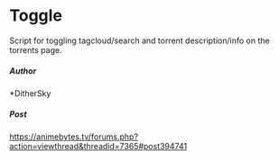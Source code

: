 Toggle
=========

Script for toggling tagcloud/search and torrent description/info on the torrents page.

##### Author

*DitherSky

##### Post

https://animebytes.tv/forums.php?action=viewthread&threadid=7365#post394741